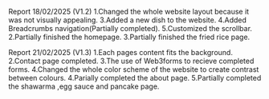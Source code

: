 Report 18/02/2025 (V1.2)
1.Changed the whole website layout because it was not visually appealing.
3.Added a new dish to the website.
4.Added Breadcrumbs navigation(Partially completed).
5.Customized the scrollbar.
2.Partially finished the homepage.
3.Partially finished the fried rice page.


Report 21/02/2025 (V1.3)
1.Each pages content fits the background.
2.Contact page completed.
3.The use of Web3forms to recieve completed forms.
4.Changed the whole color scheme of the website to create contrast between colours.
4.Parially completed the about page.
5.Partially completed the shawarma ,egg sauce and pancake page.



